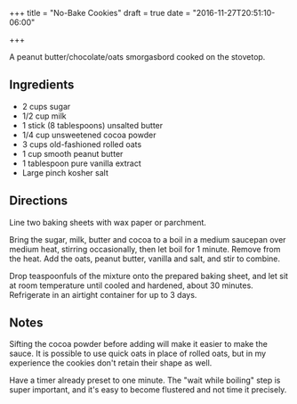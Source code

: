 +++
title = "No-Bake Cookies"
draft = true
date = "2016-11-27T20:51:10-06:00"

+++

A peanut butter/chocolate/oats smorgasbord cooked on the stovetop.

<!--more-->

## Ingredients

* 2 cups sugar
* 1/2 cup milk
* 1 stick (8 tablespoons) unsalted butter
* 1/4 cup unsweetened cocoa powder
* 3 cups old-fashioned rolled oats
* 1 cup smooth peanut butter
* 1 tablespoon pure vanilla extract
* Large pinch kosher salt


## Directions

Line two baking sheets with wax paper or parchment.

Bring the sugar, milk, butter and cocoa to a boil in a medium saucepan over medium heat, stirring occasionally, then let boil for 1 minute.
Remove from the heat.
Add the oats, peanut butter, vanilla and salt, and stir to combine.

Drop teaspoonfuls of the mixture onto the prepared baking sheet, and let sit at room temperature until cooled and hardened, about 30 minutes.
Refrigerate in an airtight container for up to 3 days.

## Notes

Sifting the cocoa powder before adding will make it easier to make the sauce.
It is possible to use quick oats in place of rolled oats, but in my experience the cookies don't retain their shape as well.

Have a timer already preset to one minute.
The "wait while boiling" step is super important, and it's easy to become flustered and not time it precisely.
